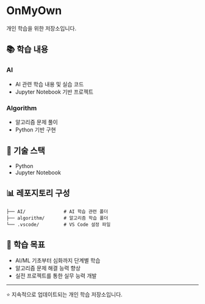 # OnMyOwn

개인 학습을 위한 저장소입니다.

## 📚 학습 내용

### AI
- AI 관련 학습 내용 및 실습 코드
- Jupyter Notebook 기반 프로젝트

### Algorithm
- 알고리즘 문제 풀이
- Python 기반 구현

## 🔧 기술 스택
- Python
- Jupyter Notebook

## 📊 레포지토리 구성
```
├── AI/              # AI 학습 관련 폴더
├── algorithm/       # 알고리즘 학습 폴더
└── .vscode/         # VS Code 설정 파일
```

## 📝 학습 목표
- AI/ML 기초부터 심화까지 단계별 학습
- 알고리즘 문제 해결 능력 향상
- 실전 프로젝트를 통한 실무 능력 개발

---
⭐ 지속적으로 업데이트되는 개인 학습 저장소입니다.